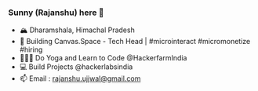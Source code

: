 ### Sunny (Rajanshu) here 👋

- 🏔️ Dharamshala, Himachal Pradesh
- 🚀 Building Canvas.Space - Tech Head | #microinteract #micromonetize #hiring
- 👨🏻‍💻 Do Yoga and Learn to Code @HackerfarmIndia
- 💻 Build Projects @hackerlabsindia
- 📫 Email : rajanshu.ujjwal@gmail.com  
